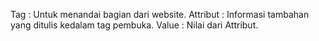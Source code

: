 <!-- Elemen pada HTML -->
  Tag : Untuk menandai bagian dari website.
  Attribut : Informasi tambahan yang ditulis kedalam tag pembuka.
  Value : Nilai dari Attribut. 
